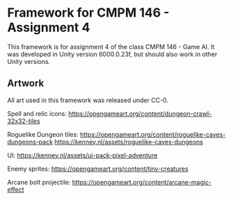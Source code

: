 # Framework for CMPM 146 - Assignment 4

This framework is for assignment 4 of the class CMPM 146 - Game AI. It was developed in Unity version 6000.0.23f, but should also work in other Unity versions.

## Artwork

All art used in this framework was released under CC-0. 

Spell and relic icons:
https://opengameart.org/content/dungeon-crawl-32x32-tiles

Roguelike Dungeon tiles:
https://opengameart.org/content/roguelike-caves-dungeons-pack
https://kenney.nl/assets/roguelike-caves-dungeons

UI:
https://kenney.nl/assets/ui-pack-pixel-adventure

Enemy sprites:
https://opengameart.org/content/tiny-creatures

Arcane bolt projectile:
https://opengameart.org/content/arcane-magic-effect